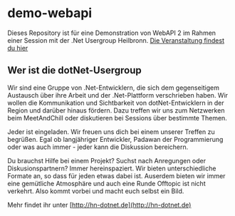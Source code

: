 # demo-webapi

Dieses Repository ist für eine Demonstration von WebAPI 2 im Rahmen einer Session mit der .Net Usergroup Heilbronn.
[Die Veranstaltung findest du hier](http://www.meetup.com/de/dotNet-Usergroup-Heilbronn/events/226520774/)

## Wer ist die dotNet-Usergroup

Wir sind eine Gruppe von .Net-Entwicklern, die sich dem gegenseitigem Austausch über ihre Arbeit und der .Net-Plattform verschrieben haben. Wir wollen die Kommunikation und Sichtbarkeit von dotNet-Entwicklern in der Region und darüber hinaus fördern. Dazu treffen wir uns zum Netzwerken beim MeetAndChill oder diskutieren bei Sessions über bestimmte Themen.

Jeder ist eingeladen. Wir freuen uns dich bei einem unserer Treffen zu begrüßen. Egal ob langjähriger Entwickler, Padawan der Programmierung oder was auch immer - jeder kann die Diskussion bereichern.

Du brauchst Hilfe bei einem Projekt? Suchst nach Anregungen oder Diskusionspartnern? Immer hereinspaziert. Wir bieten unterschiedliche Formate an, so dass für jeden etwas dabei ist. Auserdem bieten wir immer eine gemütliche Atmosphäre und auch eine Runde Offtopic ist nicht verkehrt. Also kommt vorbei und macht euch selbst ein Bild.

Mehr findet ihr unter [http://hn-dotnet.de](http://hn-dotnet.de)
